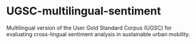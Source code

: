 # UGSC-multilingual-sentiment
Multilingual version of the User Gold Standard Corpus (UGSC) for evaluating cross-lingual sentiment analysis in sustainable urban mobility.
